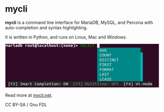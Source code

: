 
# mycli

**mycli** is a command line interface for MariaDB, MySQL, and Percona with auto-completion and syntax highlighting.


It is written in Python, and runs on Linux, Mac and Windows.


![mycli_screenshot](../../.gitbook/assets/mycli/+image/mycli_screenshot.png "mycli_screenshot")


Read more at [mycli.net](https://mycli.net).


CC BY-SA / Gnu FDL

